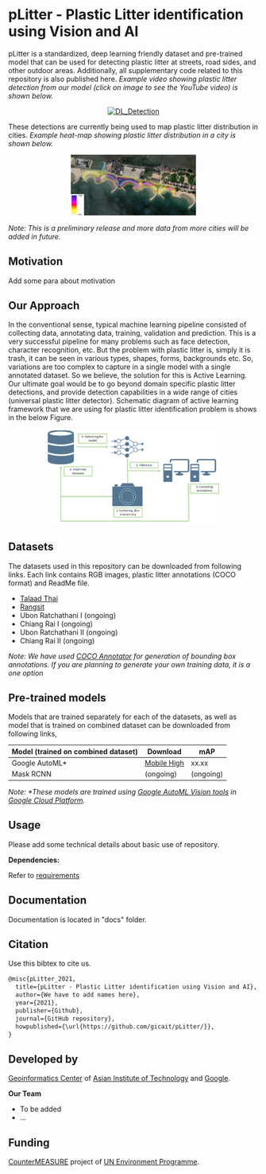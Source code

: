 # pLitter - Plastic Litter identification using Vision and AI

pLitter is a standardized, deep learning friendly dataset and pre-trained model that can be used for detecting plastic litter at streets, road sides, and other outdoor areas. Additionally, all supplementary code related to this repository is also published here. *Example video showing plastic litter detection from our model (click on image to see the YouTube video) is shown below.*

<p align="center">
<a href="https://www.youtube.com/watch?v=REv0XEcWXVE" target="_blank">
<img src="https://img.youtube.com/vi/REv0XEcWXVE/0.jpg" alt="DL_Detection" width="50%"/>
</a>
</p>

These detections are currently being used to map plastic litter distribution in cities. *Example heat-map showing plastic litter distribution in a city is shown below.*

<p align="center">
<img src="./graphics/example_heatmap.PNG" alt="HeatMap" width="50%"/>
</p>

_Note: This is a preliminary release and more data from more cities will be added in future._

## Motivation

Add some para about motivation

## Our Approach

In the conventional sense, typical machine learning pipeline consisted of collecting data, annotating data, training, validation and prediction. This is a very successful pipeline for many problems such as face detection, character recognition, etc. But the problem with plastic litter is, simply it is trash, it can be seen in various types, shapes, forms, backgrounds etc. So, variations are too complex to capture in a single model with a single annotated dataset. So we believe, the solution for this is Active Learning. Our ultimate goal would be to go beyond domain specific plastic litter detections, and provide detection capabilities in a wide range of cities (universal plastic litter detector). Schematic diagram of active learning framework that we are using for plastic litter identification problem is shows in the below Figure. 

<p align="center">
<img src="./graphics/active_learning.PNG" alt="HeatMap" width="70%"/>
</p>


## Datasets

The datasets used in this repository can be downloaded from following links. Each link contains RGB images, plastic litter annotations (COCO format) and ReadMe file.

* [Talaad Thai](http://de0206d59054.ngrok.io/taladthai)
* [Rangsit](#)
* Ubon Ratchathani I (ongoing)
* Chiang Rai I (ongoing)
* Ubon Ratchathani II (ongoing)
* Chiang Rai II (ongoing)

*Note: We have used [COCO Annotator](https://github.com/jsbroks/coco-annotator) for generation of bounding box annotations. If you are planning to generate your own training data, it is a one option*

## Pre-trained models

Models that are trained separately for each of the datasets, as well as model that is trained on combined dataset can be downloaded from following links,

<!---
| Talaad Thai | Rangsit | Ubon Ratchathani I | Chiang Rai I | Ubon Ratchathani II | Chiang Rai II | <ins>Combined Dataset</ins> |
| --- | --- | --- | --- | --- | --- | --- |
| [Docker](#) | [Docker](#) | Docker (ongoing) | Docker (ongoing) | Docker (ongoing) | Docker (ongoing) | [Docker](#) |
| [EDGE Model](#) | [EDGE Model](#) | EDGE Model (ongoing) | EDGE Model (ongoing) | EDGE Model (ongoing) | EDGE Model (ongoing) | [EDGE Model](#) |
| mAP = xx | mAP = xx | mAP = (ongoing) | mAP = (ongoing) | mAP = (ongoing) | mAP = (ongoing) | mAP = (ongoing) |
-->

| Model (trained on combined dataset) | Download | mAP |
| --- | --- | --- |
| Google AutoML\* | [Mobile High](/models/automl) | xx.xx |
| Mask RCNN | (ongoing) | (ongoing) |

*Note: \*These models are trained using [Google AutoML Vision tools](https://cloud.google.com/automl) in [Google Cloud Platform](https://cloud.google.com/).*

## Usage

Please add some technical details about basic use of repository.

__Dependencies:__

Refer to [requirements](/requirements.txt)

## Documentation
Documentation is located in "docs" folder.

## Citation

Use this bibtex to cite us.
```
@misc{pLitter_2021,
  title={pLitter - Plastic Litter identification using Vision and AI},
  author={We have to add names here},
  year={2021},
  publisher={Github},
  journal={GitHub repository},
  howpublished={\url{https://github.com/gicait/pLitter/}},
}
```

## Developed by

[Geoinformatics Center](www.geoinfo.ait.ac.th) of [Asian Institute of Technology](www.ait.ac.th) and [Google](https://about.google/).

__Our Team__
* To be added
* ...

## Funding

[CounterMEASURE](https://countermeasure.asia/) project of [UN Environment Programme](https://www.unep.org/).
